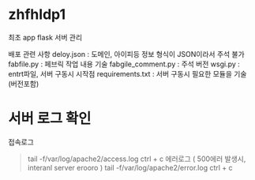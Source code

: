 # zhfhldp1
최초 app flask 서버 관리 

배포 관련 사항 
deloy.json : 도메인, 아이피등 정보
             형식이 JSON이라서 주석 불가 
fabfile.py : 페브릭 작업 내용 기술 
fabgile_comment.py : 주석 버전 
wsgi.py  : entrt파일, 서버 구동시 시작점 
requirements.txt : 서버 구동시 필요한 모듈을 기술 (버전포함)

# 서버 로그 확인
접속로그
>tail -f/var/log/apache2/access.log
> ctrl + c
에러로그 ( 500에러 발생시, interanl server erooro  )
tail -f/var/log/apache2/error.log
> ctrl + c